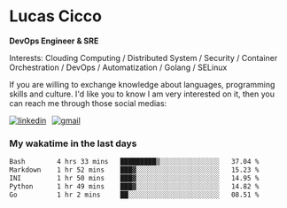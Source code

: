 # Lucas Cicco

**DevOps Engineer & SRE**

Interests: Clouding Computing / Distributed System / Security / Container Orchestration / DevOps / Automatization / Golang / SELinux

If you are willing to exchange knowledge about languages, programming skills and culture. I'd like you to know I am very interested on it, then you can reach me through those social medias:

<div style="display: flex; align-items: center; gap: 10px;">
  <a href="https://www.linkedin.com/in/lucas-vitor-de-cicco" target="_blank">
    <img
      src="https://img.shields.io/badge/-LinkedIn-%230077B5?style=for-the-badge&logo=linkedin&logoColor=white"
      alt="linkedin"
      target="_blank" 
    />
  </a>
  <a href="mailto:lucasvitorx1@gmail.com">
      <img
        src="https://img.shields.io/badge/-Gmail-%23333?style=for-the-badge&logo=gmail&logoColor=white"
        alt="gmail"
        target="_blank"
      />
  </a>
</div>

### My wakatime in the last days

<!--START_SECTION:waka-->

```txt
Bash        4 hrs 33 mins   █████████▒░░░░░░░░░░░░░░░   37.04 %
Markdown    1 hr 52 mins    ███▓░░░░░░░░░░░░░░░░░░░░░   15.23 %
INI         1 hr 50 mins    ███▓░░░░░░░░░░░░░░░░░░░░░   14.95 %
Python      1 hr 49 mins    ███▓░░░░░░░░░░░░░░░░░░░░░   14.82 %
Go          1 hr 2 mins     ██░░░░░░░░░░░░░░░░░░░░░░░   08.51 %
```

<!--END_SECTION:waka-->

